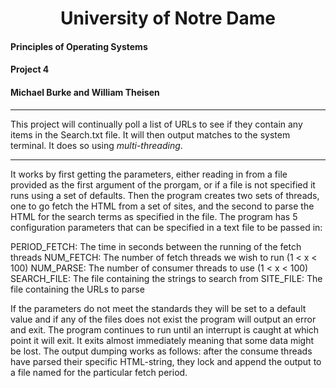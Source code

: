 # <center>University of Notre Dame</center>
#### Principles of Operating Systems
#### Project 4
#### Michael Burke and William Theisen

---

This project will continually poll a list of URLs to see if they contain
any items in the Search.txt file. It will then output matches to
the system terminal. It does so using *multi-threading*.

---

It works by first getting the parameters, either reading in from a file
provided as the first argument of the prorgam, or if a file is not
specified it runs using a set of defaults. Then the program creates two sets
of threads, one to go fetch the HTML from a set of sites, and the second
to parse the HTML for the search terms as specified in the file. The program
has 5 configuration parameters that can be specified in a text file to be
passed in:

PERIOD_FETCH: The time in seconds between the running of the fetch threads
NUM_FETCH: The number of fetch threads we wish to run (1 < x < 100)
NUM_PARSE: The number of consumer threads to use (1 < x < 100)
SEARCH_FILE: The file containing the strings to search from
SITE_FILE: The file containing the URLs to parse

If the parameters do not meet the standards they will be set to a default
value and if any of the files does not exist the program will output an error
and exit. The program continues to run until an interrupt is caught at which
point it will exit. It exits almost immediately meaning that some data might
be lost. The output dumping works as follows: after the consume threads have
parsed their specific HTML-string, they lock and append the output to a file
named for the particular fetch period.
